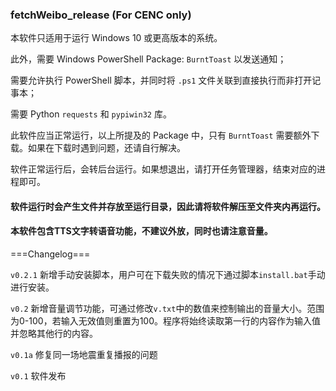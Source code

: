 ### fetchWeibo_release (For CENC only)

本软件只适用于运行 Windows 10 或更高版本的系统。

此外，需要 Windows PowerShell Package: `BurntToast` 以发送通知；

需要允许执行 PowerShell 脚本，并同时将 `.ps1` 文件关联到直接执行而非打开记事本；

需要 Python `requests` 和 `pypiwin32` 库。

 

此软件应当正常运行，以上所提及的 Package 中，只有 `BurntToast` 需要额外下载。如果在下载时遇到问题，还请自行解决。

软件正常运行后，会转后台运行。如果想退出，请打开任务管理器，结束对应的进程即可。

#### 软件运行时会产生文件并存放至运行目录，因此请将软件解压至文件夹内再运行。

#### 本软件包含TTS文字转语音功能，不建议外放，同时也请注意音量。

===Changelog===

`v0.2.1`  新增手动安装脚本，用户可在下载失败的情况下通过脚本`install.bat`手动进行安装。

`v0.2`  新增音量调节功能，可通过修改`v.txt`中的数值来控制输出的音量大小。范围为0-100，若输入无效值则重置为100。程序将始终读取第一行的内容作为输入值并忽略其他行的内容。

`v0.1a`  修复同一场地震重复播报的问题

`v0.1`  软件发布
